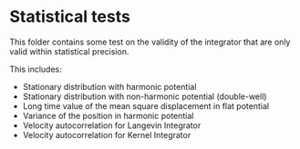 # Statistical tests

This folder contains some test on the validity of the integrator that are only valid within statistical precision.

This includes:

- Stationary distribution with harmonic potential
- Stationary distribution with non-harmonic potential (double-well)
- Long time value of the mean square displacement in flat potential
- Variance of the position in harmonic potential
- Velocity autocorrelation for Langevin Integrator
- Velocity autocorrelation for Kernel Integrator
